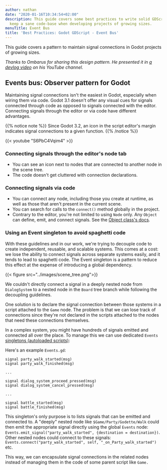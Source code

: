 ```yaml
---
author: nathan
date: "2020-01-16T10:34:54+02:00"
description: This guide covers some best practices to write solid GDScript code, to
  keep a sane code-base when developing projects of growing sizes.
menuTitle: Event Bus
title: 'Best Practices: Godot GDScript - Event Bus'
---
```


This guide covers a pattern to maintain signal connections in Godot projects of growing sizes.

*Thanks to Ombarus for sharing this design pattern. He presented it in [a devlog video](//www.youtube.com/watch?v=fyh2ZjAFMZM) on his YouTube channel.*

## Events bus: Observer pattern for Godot

Maintaining signal connections isn't the easiest in Godot, especially when wiring them via code. Godot 3.1 doesn't offer any visual cues for signals connected through code as opposed to signals connected with the editor. Connecting signals through the editor or via code have different advantages.

{{% notice note %}}
Since Godot 3.2, an icon in the script editor's margin indicates signal connections to a given function.
{{% /notice %}}

{{< youtube "S6PbC4Vqim4" >}}

### Connecting signals through the editor's node tab

- You can see an icon next to nodes that are connected to another node in the scene tree.
- The code doesn't get cluttered with connection declarations.

### Connecting signals via code

- You can connect any node, including those you create at runtime, as well as those that aren't present in the current scene.
- You can search for calls to the `connect()` method globally in the project.
- Contrary to the editor, you're not limited to using `Node` only. Any `Object` can define, emit, and connect signals. See the [Object class's docs](//docs.godotengine.org/en/latest/classes/lass_object.html).

### Using an Event singleton to avoid spaghetti code

With these guidelines and in our work, we're trying to decouple code to create independent, reusable, and scalable systems. This comes at a cost: we lose the ability to connect signals across separate systems easily, and it tends to lead to spaghetti code. The Event singleton is a pattern to reduce this effect at the expense of introducing a global dependency.

{{< figure src="../images/scene_tree.png">}}

We couldn't directly connect a signal in a deeply nested node from `DialogSystem` to a nested node in the `Board` tree branch while following the decoupling guidelines.

One solution is to declare the signal connection between those systems in a script attached to the `Game` node. The problem is that we can lose track of connections since they're not declared in the scripts attached to the nodes that need these connections themselves.

In a complex system, you might have hundreds of signals emitted and connected all over the place. To manage this we can use dedicated `Events` [singletons (autoloaded scripts)](//docs.godotengine.org/en/latest/getting_started/step_by_step/singletons_autoload.html):

Here's an example `Events.gd`:

```gdscript
signal party_walk_started(msg)
signal party_walk_finished(msg)

...

signal dialog_system_proceed_pressed(msg)
signal dialog_system_cancel_pressed(msg)

...

signal battle_started(msg)
signal battle_finished(msg)
```

This singleton's only purpose is to lists signals that can be emitted and connected to. A "deeply" nested node like `$Game/Party/Godette/Walk` could then emit the appropriate signal directly using the global `Events` node: `Events.emit_signal("party_walk_started", {destination = destination})`. Other nested nodes could connect to these signals: `Events.connect("party_walk_started", self, "_on_Party_walk_started")` etc.

This way, we can encapsulate signal connections in the related nodes instead of managing them in the code of some parent script like `Game.`
